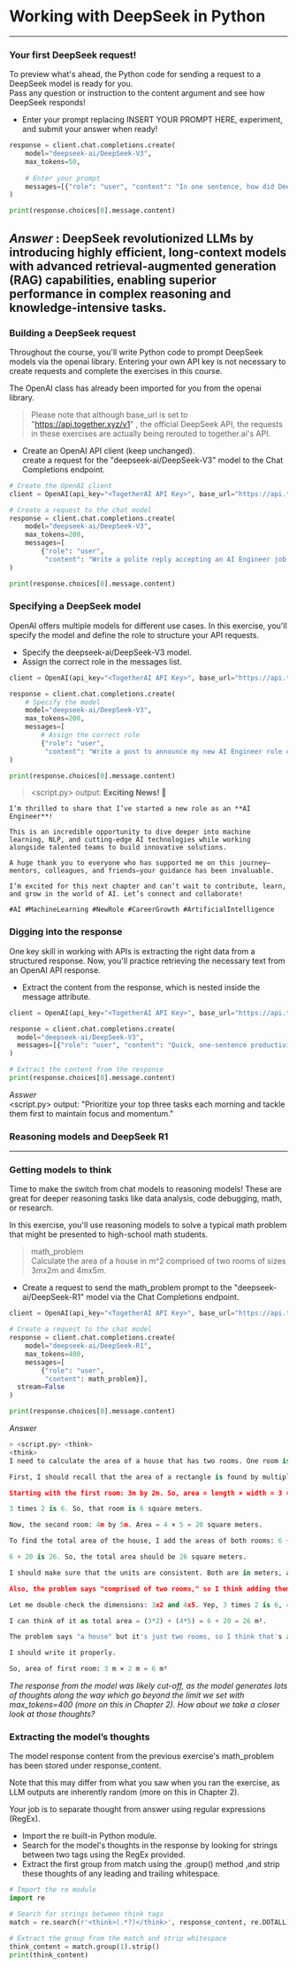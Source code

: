 # Working with DeepSeek in Python
---
### Your first DeepSeek request!
To preview what's ahead, the Python code for sending a request to a DeepSeek model is ready for you.      
Pass any question or instruction to the content argument and see how DeepSeek responds!
* Enter your prompt replacing INSERT YOUR PROMPT HERE, experiment, and submit your answer when ready!
```python
response = client.chat.completions.create(
    model="deepseek-ai/DeepSeek-V3",
    max_tokens=50,
  
    # Enter your prompt
    messages=[{"role": "user", "content": "In one sentence, how did DeepSeek revolutionize LLMs?"}]
)

print(response.choices[0].message.content)
```
*Answer* : DeepSeek revolutionized LLMs by introducing highly efficient, long-context models with advanced retrieval-augmented generation (RAG) capabilities, enabling superior performance in complex reasoning and knowledge-intensive tasks.
---
### Building a DeepSeek request
Throughout the course, you'll write Python code to prompt DeepSeek models via the openai library. Entering your own API key is not necessary to create requests and complete the exercises in this course.

The OpenAI class has already been imported for you from the openai library.

> Please note that although base_url is set to "https://api.together.xyz/v1" , the official DeepSeek API, the requests in these exercises are actually being rerouted to together.ai's API.

* Create an OpenAI API client (keep <TogetherAI API Key> unchanged).   
create a request for the "deepseek-ai/DeepSeek-V3" model to the Chat Completions endpoint.
```python
# Create the OpenAI client
client = OpenAI(api_key="<TogetherAI API Key>", base_url="https://api.together.xyz/v1")

# Create a request to the chat model
response = client.chat.completions.create(
    model="deepseek-ai/DeepSeek-V3",
    max_tokens=200,
    messages=[
        {"role": "user", 
         "content": "Write a polite reply accepting an AI Engineer job offer. Only output the reply."}]
)

print(response.choices[0].message.content)
```
### Specifying a DeepSeek model
OpenAI offers multiple models for different use cases. In this exercise, you'll specify the model and define the role to structure your API requests.
* Specify the deepseek-ai/DeepSeek-V3 model.
* Assign the correct role in the messages list.
```python
client = OpenAI(api_key="<TogetherAI API Key>", base_url="https://api.together.xyz/v1")

response = client.chat.completions.create(
    # Specify the model
    model="deepseek-ai/DeepSeek-V3",
    max_tokens=200,
    messages=[
        # Assign the correct role
        {"role": "user", 
         "content": "Write a post to announce my new AI Engineer role on LinkedIn. Only output the post."}]
)

print(response.choices[0].message.content)
```
> <script.py> output:
    **Exciting News! 🚀**  
    
    I’m thrilled to share that I’ve started a new role as an **AI Engineer**!  
    
    This is an incredible opportunity to dive deeper into machine learning, NLP, and cutting-edge AI technologies while working alongside talented teams to build innovative solutions.  
    
    A huge thank you to everyone who has supported me on this journey—mentors, colleagues, and friends—your guidance has been invaluable.  
    
    I’m excited for this next chapter and can’t wait to contribute, learn, and grow in the world of AI. Let’s connect and collaborate!  
    
    #AI #MachineLearning #NewRole #CareerGrowth #ArtificialIntelligence

### Digging into the response
One key skill in working with APIs is extracting the right data from a structured response. Now, you'll practice retrieving the necessary text from an OpenAI API response.
* Extract the content from the response, which is nested inside the message attribute.
```python
client = OpenAI(api_key="<TogetherAI API Key>", base_url="https://api.together.xyz/v1")

response = client.chat.completions.create(
  model="deepseek-ai/DeepSeek-V3",
  messages=[{"role": "user", "content": "Quick, one-sentence productivity tip."}]
)

# Extract the content from the response
print(response.choices[0].message.content)
```
*Asswer*    
<script.py> output:
    "Prioritize your top three tasks each morning and tackle them first to maintain focus and momentum."
### Reasoning models and DeepSeek R1



---
### Getting models to think
 Time to make the switch from chat models to reasoning models! These are great for deeper reasoning tasks like data analysis, code debugging, math, or research.

In this exercise, you'll use reasoning models to solve a typical math problem that might be presented to high-school math students.
> math_problem    
Calculate the area of a house in m^2 comprised of two rooms of sizes 3mx2m and 4mx5m.
* Create a request to send the math_problem prompt to the "deepseek-ai/DeepSeek-R1" model via the Chat Completions endpoint.
```python
client = OpenAI(api_key="<TogetherAI API Key>", base_url="https://api.together.xyz/v1")

# Create a request to the chat model
response = client.chat.completions.create(
    model="deepseek-ai/DeepSeek-R1",
    max_tokens=400,
    messages=[
        {"role": "user", 
         "content": math_problem}],
  stream=False
)

print(response.choices[0].message.content)
```
*Answer*   
```python
> <script.py> <think>
<think>
I need to calculate the area of a house that has two rooms. One room is 3 meters by 2 meters, and the other is 4 meters by 5 meters. I need to find the total area in square meters.

First, I should recall that the area of a rectangle is found by multiplying the length by the width. So for each room, I'll do that and then add them together.

Starting with the first room: 3m by 2m. So, area = length × width = 3 × 2.

3 times 2 is 6. So, that room is 6 square meters.

Now, the second room: 4m by 5m. Area = 4 × 5 = 20 square meters.

To find the total area of the house, I add the areas of both rooms: 6 + 20.

6 + 20 is 26. So, the total area should be 26 square meters.

I should make sure that the units are consistent. Both are in meters, and I'm multiplying meters by meters to get square meters, so that seems correct.

Also, the problem says "comprised of two rooms," so I think adding them is straightforward. There's no indication of any overlap or anything, so I don't need to subtract anything.

Let me double-check the dimensions: 3x2 and 4x5. Yep, 3 times 2 is 6, 4 times 5 is 20, 6 plus 20 is 26.

I can think of it as total area = (3*2) + (4*5) = 6 + 20 = 26 m².

The problem says "a house" but it's just two rooms, so I think that's all.

I should write it properly.

So, area of first room: 3 m × 2 m = 6 m²
```
*The response from the model was likely cut-off, as the model generates lots of thoughts along the way which go beyond the limit we set with max_tokens=400 (more on this in Chapter 2). How about we take a closer look at those thoughts?*

### Extracting the model’s thoughts
The model response content from the previous exercise's math_problem has been stored under response_content.

Note that this may differ from what you saw when you ran the exercise, as LLM outputs are inherently random (more on this in Chapter 2).

Your job is to separate thought from answer using regular expressions (RegEx).

* Import the re built-in Python module.
* Search for the model's thoughts in the response by looking for strings between two <think> tags using the RegEx provided.
* Extract the first group from match using the .group() method ,and strip these thoughts of any leading and trailing whitespace.
```python
# Import the re module
import re

# Search for strings between think tags
match = re.search(r'<think>(.*?)</think>', response_content, re.DOTALL)

# Extract the group from the match and strip whitespace
think_content = match.group(1).strip()
print(think_content)
```
